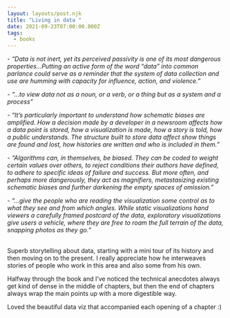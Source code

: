 ```yaml
---
layout: layouts/post.njk
title: "Living in data "
date: 2021-09-23T07:00:00.000Z
tags:
  - books
---
```

*\- “Data is not inert, yet its perceived passivity is one of its most dangerous properties…Putting an active form of the word “data” into common parlance could serve as a reminder that the system of data collection and use are humming with capacity for influence, action, and violence.”* 

*\- “…to view data not as a noun, or a verb, or a thing but as a system and a process”*

*\- “It’s particularly important to understand how schematic biases are amplified. How a decision made by a developer in a newsroom affects how a data point is stored, how a visualization is made, how a story is told, how a public understands. The structure built to store data affect show things are found and lost, how histories are written and who is included in them.”*

*\- “Algorithms can, in themselves, be biased. They can be coded to weight certain values over others, to reject conditions their authors have defined, to adhere to specific ideas of failure and success. But more often, and perhaps more dangerously, they act as magnifiers, metastasizing existing schematic biases and further darkening the empty spaces of omission.”*

*\- “...give the people who are reading the visualization some control as to what they see and from which angles. While static visualizations hand viewers a carefully framed postcard of the data, exploratory visualizations give users a vehicle, where they are free to roam the full terrain of the data, snapping photos as they go.”*

\
Superb storytelling about data, starting with a mini tour of its history and then moving on to the present. I really appreciate how he interweaves stories of people who work in this area and also some from his own. 

Halfway through the book and I’ve noticed the technical anecdotes always get kind of dense in the middle of chapters, but then the end of chapters always wrap the main points up with a more digestible way. 

Loved the beautiful data viz that accompanied each opening of a chapter :)